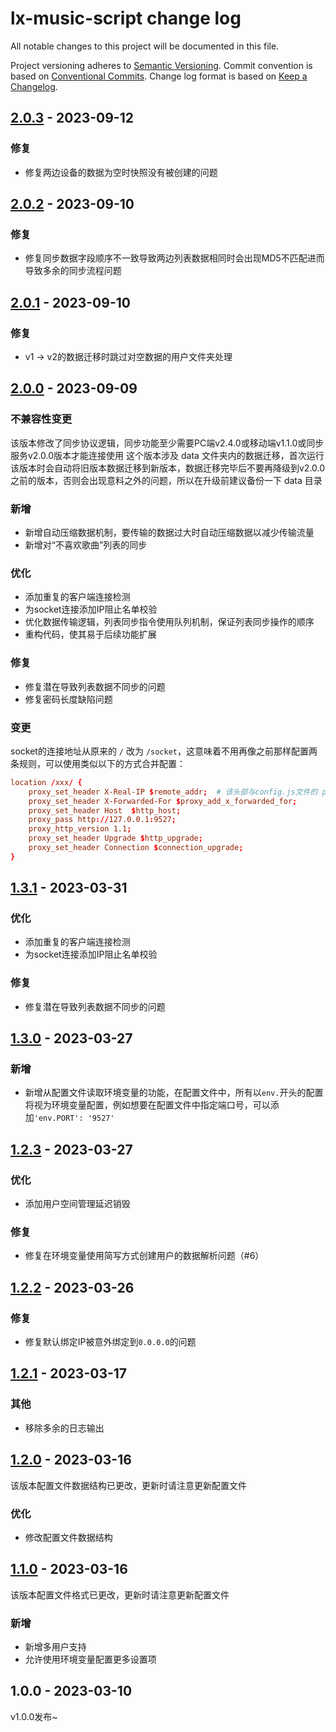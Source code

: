 # lx-music-script change log

All notable changes to this project will be documented in this file.

Project versioning adheres to [Semantic Versioning](http://semver.org/).
Commit convention is based on [Conventional Commits](http://conventionalcommits.org).
Change log format is based on [Keep a Changelog](http://keepachangelog.com/).

## [2.0.3](https://github.com/lyswhut/lx-music-sync-server/compare/v2.0.2...v2.0.3) - 2023-09-12

### 修复

- 修复两边设备的数据为空时快照没有被创建的问题

## [2.0.2](https://github.com/lyswhut/lx-music-sync-server/compare/v2.0.1...v2.0.2) - 2023-09-10

### 修复

- 修复同步数据字段顺序不一致导致两边列表数据相同时会出现MD5不匹配进而导致多余的同步流程问题

## [2.0.1](https://github.com/lyswhut/lx-music-sync-server/compare/v2.0.0...v2.0.1) - 2023-09-10

### 修复

- v1 -> v2的数据迁移时跳过对空数据的用户文件夹处理

## [2.0.0](https://github.com/lyswhut/lx-music-sync-server/compare/v1.3.1...v2.0.0) - 2023-09-09

### 不兼容性变更

该版本修改了同步协议逻辑，同步功能至少需要PC端v2.4.0或移动端v1.1.0或同步服务v2.0.0版本才能连接使用
这个版本涉及 data 文件夹内的数据迁移，首次运行该版本时会自动将旧版本数据迁移到新版本，数据迁移完毕后不要再降级到v2.0.0之前的版本，否则会出现意料之外的问题，所以在升级前建议备份一下 data 目录

### 新增

- 新增自动压缩数据机制，要传输的数据过大时自动压缩数据以减少传输流量
- 新增对“不喜欢歌曲”列表的同步

### 优化

- 添加重复的客户端连接检测
- 为socket连接添加IP阻止名单校验
- 优化数据传输逻辑，列表同步指令使用队列机制，保证列表同步操作的顺序
- 重构代码，使其易于后续功能扩展

### 修复

- 修复潜在导致列表数据不同步的问题
- 修复密码长度缺陷问题

### 变更

socket的连接地址从原来的 `/` 改为 `/socket`，这意味着不用再像之前那样配置两条规则，可以使用类似以下的方式合并配置：

```conf
location /xxx/ {
    proxy_set_header X-Real-IP $remote_addr;  # 该头部与config.js文件的 proxy.header 对应
    proxy_set_header X-Forwarded-For $proxy_add_x_forwarded_for;
    proxy_set_header Host  $http_host;
    proxy_pass http://127.0.0.1:9527;
    proxy_http_version 1.1;
    proxy_set_header Upgrade $http_upgrade;
    proxy_set_header Connection $connection_upgrade;
}
```

## [1.3.1](https://github.com/lyswhut/lx-music-sync-server/compare/v1.3.0...v1.3.1) - 2023-03-31

### 优化

- 添加重复的客户端连接检测
- 为socket连接添加IP阻止名单校验

### 修复

- 修复潜在导致列表数据不同步的问题

## [1.3.0](https://github.com/lyswhut/lx-music-sync-server/compare/v1.2.3...v1.3.0) - 2023-03-27

### 新增

- 新增从配置文件读取环境变量的功能，在配置文件中，所有以`env.`开头的配置将视为环境变量配置，例如想要在配置文件中指定端口号，可以添加`'env.PORT': '9527'`

## [1.2.3](https://github.com/lyswhut/lx-music-sync-server/compare/v1.2.2...v1.2.3) - 2023-03-27

### 优化

- 添加用户空间管理延迟销毁

### 修复

- 修复在环境变量使用简写方式创建用户的数据解析问题（#6）

## [1.2.2](https://github.com/lyswhut/lx-music-sync-server/compare/v1.2.1...v1.2.2) - 2023-03-26

### 修复

- 修复默认绑定IP被意外绑定到`0.0.0.0`的问题

## [1.2.1](https://github.com/lyswhut/lx-music-sync-server/compare/v1.2.0...v1.2.1) - 2023-03-17

### 其他

- 移除多余的日志输出

## [1.2.0](https://github.com/lyswhut/lx-music-sync-server/compare/v1.1.0...v1.2.0) - 2023-03-16

该版本配置文件数据结构已更改，更新时请注意更新配置文件

### 优化

- 修改配置文件数据结构

## [1.1.0](https://github.com/lyswhut/lx-music-sync-server/compare/v1.0.0...v1.1.0) - 2023-03-16

该版本配置文件格式已更改，更新时请注意更新配置文件

### 新增

- 新增多用户支持
- 允许使用环境变量配置更多设置项

## 1.0.0 - 2023-03-10

v1.0.0发布~
